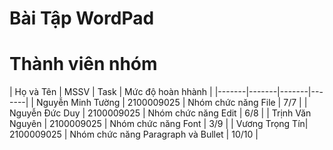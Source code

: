 # Bài Tập WordPad
<h1>Thành viên nhóm</h1>
| Họ và Tên |  MSSV | Task | Mức độ hoàn hhành |
|-------|-------|-------|-------|
| Nguyễn Minh Tường | 2100009025 | Nhóm chức năng File | 7/7 |
| Nguyễn Đức Duy | 2100009025 | Nhóm chức năng Edit | 6/8 |
| Trịnh Văn Nguyên | 2100009025 | Nhóm chức năng Font | 3/9 |
| Vương Trọng Tín| 2100009025 | Nhóm chức năng Paragraph và Bullet | 10/10 |

